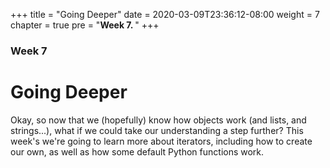 +++
title = "Going Deeper"
date = 2020-03-09T23:36:12-08:00
weight = 7
chapter = true
pre = "<b>Week 7. </b>"
+++

### Week 7

# Going Deeper

Okay, so now that we (hopefully) know how objects work (and lists, and strings...), what if we could take our understanding a step further? This week's we're going to learn more about iterators, including how to create our own, as well as how some default Python functions work.